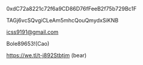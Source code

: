 0xdC72a8221c72f6a9CD86D76fFeeB2f75b729Bc1F 


TAGj6vcSQvgiCLeAm5mhcQouQmydxSiKNB 



icss9191@gmail.com




Bole89653!(Cao)




https://we.tl/t-j892Stbtjm       (bear)
